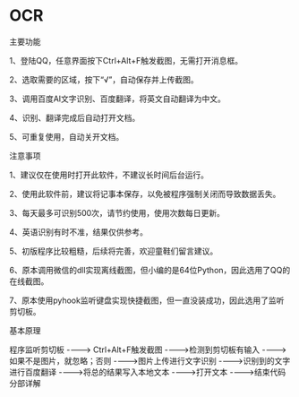 # OCR

主要功能

1、登陆QQ，任意界面按下Ctrl+Alt+F触发截图，无需打开消息框。

2、选取需要的区域，按下“√”，自动保存并上传截图。

3、调用百度AI文字识别、百度翻译，将英文自动翻译为中文。

4、识别、翻译完成后自动打开文档。

5、可重复使用，自动关开文档。


注意事项

1、建议仅在使用时打开此软件，不建议长时间后台运行。

2、使用此软件前，建议将记事本保存，以免被程序强制关闭而导致数据丢失。

3、每天最多可识别500次，请节约使用，使用次数每日更新。

4、英语识别有时不准，结果仅供参考。

5、初版程序比较粗糙，后续将完善，欢迎童鞋们留言建议。

6、原本调用微信的dll实现离线截图，但小编的是64位Python，因此选用了QQ的在线截图。

7、原本使用pyhook监听键盘实现快捷截图，但一直没装成功，因此选用了监听剪切板。


基本原理

程序监听剪切板 ----> Ctrl+Alt+F触发截图 ---->检测到剪切板有输入 ---->如果不是图片，就忽略；否则 ---->图片上传进行文字识别 ---->识别到的文字进行百度翻译 ---->将总的结果写入本地文本 ---->打开文本 ---->结束代码分部详解
